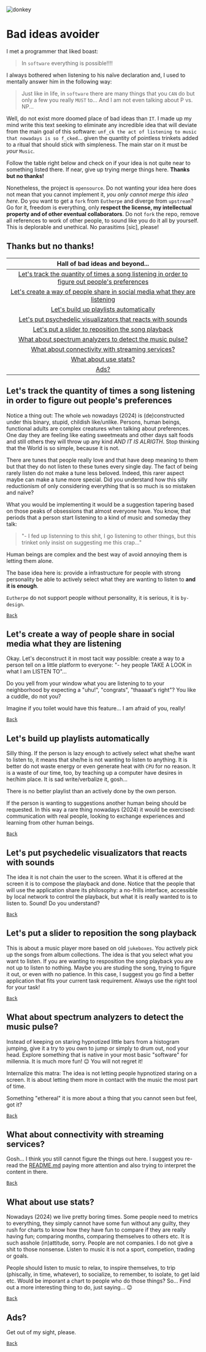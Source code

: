 ![donkey](figures/o-nirvana-de-um-jegue-glyph.png "The Enlightenment of a donkey")
# Bad ideas avoider

I met a programmer that liked boast:

>In `software` everything is possible!!!!

I always bothered when listening to his naïve declaration and, I used to mentally answer him
in the following way:

>Just like in life, in `software` there are many things that you `CAN` do but only a few
>you really `MUST` to... And I am not even talking about P vs. NP...

Well, do not exist more doomed place of bad ideas than `IT`. I made up my mind write this text
seeking to eliminate any incredible idea that will deviate from the main goal of this software:
`unf_ck the act of listening to music that nowadays is so f_cked`... given the quantity of
pointless trinkets added to a ritual that should stick with simpleness. The main star on it must
be *your* `Music`.

Follow the table right below and check on if your idea is not quite near to something listed
there. If near, give up trying merge things here. **Thanks but no thanks!**

Nonetheless, the project is `opensource`. Do not wanting your idea here does not mean that you
cannot implement it, *you only cannot merge this idea here*. Do you want to get a `fork` from
`Eutherpe` and diverge from `upstream`? Go for it, freedom is everything, only **respect the
license, my intellectual property and of other eventual collaborators**. Do not `fork` the
repo, remove all references to work of other people, to sound like you do it all by yourself.
This is deplorable and unethical. No parasitims [sic], please!

## Thanks but no thanks!

|**Hall of bad ideas and beyond...**|
|:------------------:|
|[Let's track the quantity of times a song listening in order to figure out people's preferences](#lets-track-the-quantity-of-times-a-song-listening-in-order-to-figure-out-peoples-preferences)|
|[Let's create a way of people share in social media what they are listening](#lets-create-a-way-of-people-share-in-social-media-what-they-are-listening)|
|[Let's build up playlists automatically](#lets-build-up-playlists-automatically)|
|[Let's put psychedelic visualizators that reacts with sounds](#lets-put-psychedelic-visualizators-that-reacts-with-sounds)|
|[Let's put a slider to reposition the song playback](#lets-put-a-slider-to-reposition-the-song-playback)|
|[What about spectrum analyzers to detect the music pulse?](#what-about-spectrum-analyzers-to-detect-the-music-pulse)|
|[What about connectivity with streaming services?](#what-about-connectivity-with-streaming-services)|
|[What about use stats?](#what-about-use-stats)
|[Ads?](#ads)|

## Let's track the quantity of times a song listening in order to figure out people's preferences

Notice a thing out: The whole `web` nowadays (2024) is (de)constructed under this binary, stupid, childish
like/unlike. Persons, human beings, functional adults are complex creatures when talking about
preferences. One day they are feeling like eating sweetmeats and other days salt foods and still
others they will throw up any kind *AND IT IS ALRIGTH*. Stop thinking that the World is so simple,
because it is not.

There are tunes that people really love and that have deep meaning to them but that they do not
listen to these tunes every single day. The fact of being rarely listen do not make a tune
less beloved. Indeed, this rarer aspect maybe can make a tune more special. Did you understand
how this silly reductionism of only considering everything that is so much is so mistaken and
naïve?

What you would be implementing it would be a suggestion tapering based on those peaks of obsessions
that almost everyone have. You know, that periods that a person start listening to a kind of
music and someday they talk:

>"- I fed up listenning to this shit, I go listening to other things, but this trinket only insist on suggesting me this crap..."

Human beings are complex and the best way of avoid annoying them is letting them alone.

The base idea here is: provide a infrastructure for people with strong personality be able to
actively select what they are wanting to listen to **and it is enough**.

`Eutherpe` do not support people without personality, it is serious, it is `by-design`.

[`Back`](#thanks-but-no-thanks)

## Let's create a way of people share in social media what they are listening

Okay. Let's deconstruct it in most tacit way possible: create a way to a person tell on a little
platform to everyone: "- hey people TAKE A LOOK in what I am LISTEN TO"...

Do you yell from your window what you are listening to to your neighborhood by expecting a
"uhu!", "congrats", "thaaaat's right"? You like a cuddle, do not you?

Imagine if you toilet would have this feature... I am afraid of you, really!

[`Back`](#thanks-but-no-thanks)

## Let's build up playlists automatically

Silly thing. If the person is lazy enough to actively select what she/he want to listen to,
it means that she/he is not wanting to listen to anything. It is better do not waste energy
or even generate heat with `CPU` for no reason. It is a waste of our time, too, by teaching
up a computer have desires in her/him place. It is sad write/verbalize it, gosh...

There is no better playlist than an actively done by the own person.

If the person is wanting to suggestions another human being should be requested. In this way
a rare thing nowadays (2024) it would be exercised: communication with real people, looking to
exchange experiences and learning from other human beings.

[`Back`](#thanks-but-no-thanks)

## Let's put psychedelic visualizators that reacts with sounds

The idea it is not chain the user to the screen. What it is offered at the screen it is to
compose the playback and done. Notice that the people that will use the application share its
philosophy: a no-frills interface, accessible by local network to control the playback, but
what it is really wanted to is to listen to. Sound! Do you understand?

[`Back`](#thanks-but-no-thanks)

## Let's put a slider to reposition the song playback

This is about a music player more based on old `jukeboxes`. You actively pick up the songs
from album collections. The idea is that you select what you want to listen. If you are
wanting to resposition the song playback you are not up to listen to nothing. Maybe you
are studing the song, trying to figure it out, or even with no patience. In this case, I suggest
you go find a better application that fits your current task requirement. Always use the right
tool for your task!

[`Back`](#thanks-but-no-thanks)

## What about spectrum analyzers to detect the music pulse?

Instead of keeping on staring hypnotized little bars from a histogram jumping, give it a try
to you own to jump or simply to drum out, nod your head. Explore something that is native
in your most basic "software" for millennia. It is much more fun! :wink: You will not regret it!

Internalize this matra: The idea is not letting people hypnotized staring on a screen.
It is about letting them more in contact with the music the most part of time.

Something "ethereal" it is more about a thing that you cannot seen but feel, got it?

[`Back`](#thanks-but-no-thanks)

## What about connectivity with streaming services?

Gosh... I think you still cannot figure the things out here. I suggest you re-read the
[README.md](../README.md) paying more attention and also trying to interpret the content
in there.

[`Back`](#thanks-but-no-thanks)

## What about use stats?

Nowadays (2024) we live pretty boring times. Some people need to metrics to everything, they
simply cannot have some fun without any guilty, they rush for charts to know how they have fun
to compare if they are really having fun; comparing months, comparing themselves to others etc.
It is such asshole (in)attitude, sorry. People are not companies. I do not give a shit to those
nonsense. Listen to music it is not a sport, competion, trading or goals.

People should listen to music to relax, to inspire themselves, to trip (phiscally, in time,
whatever), to socialize, to remember, to isolate, to get laid etc. Would be imporant a chart to
people who do those things? So... Find out a more interesting thing to do, just saying... :wink:

[`Back`](#thanks-but-no-thanks)

## Ads?

Get out of my sight, please.

[`Back`](#thanks-but-no-thanks)
